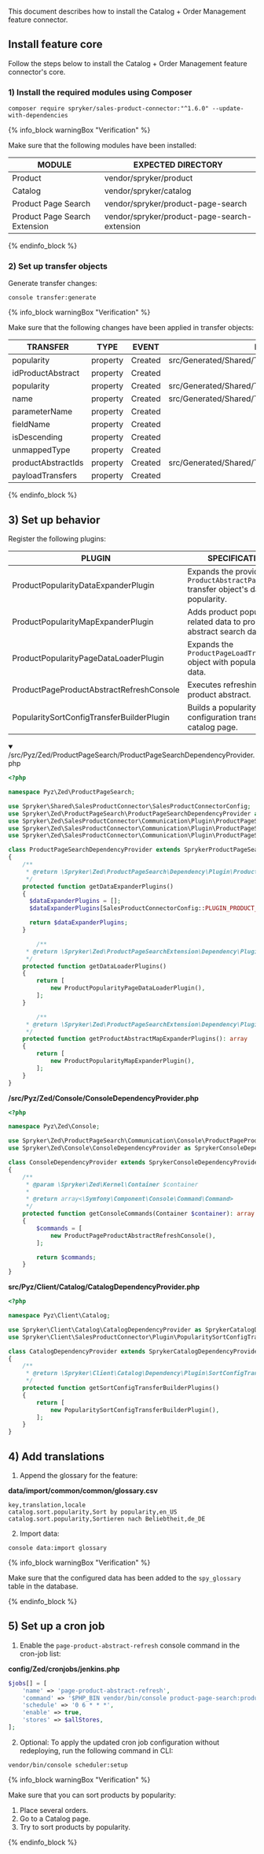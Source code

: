 

This document describes how to install the Catalog + Order Management feature connector.

## Install feature core

Follow the steps below to install the Catalog + Order Management feature connector's core.

### 1) Install the required modules using Composer

```shell
composer require spryker/sales-product-connector:"^1.6.0" --update-with-dependencies
```

{% info_block warningBox "Verification" %}

Make sure that the following modules have been installed:

| MODULE                   | EXPECTED DIRECTORY                      |
| ---------------------------- | ------------------------------------------- |
| Product                       | vendor/spryker/product                       |
| Catalog                       | vendor/spryker/catalog                       |
| Product Page Search           | vendor/spryker/product-page-search           |
| Product Page Search Extension | vendor/spryker/product-page-search-extension |

{% endinfo_block %}

### 2) Set up transfer objects

Generate transfer changes:

```shell
console transfer:generate
```

{% info_block warningBox "Verification" %}

Make sure that the following changes have been applied in transfer objects:

| TRANSFER           | TYPE     | EVENT   | PATH                                            |
| ----------------- | ------- | ------ | --------------------------------------------- |
| popularity         | property | Created | src/Generated/Shared/Transfer/ProductPayload    |
| idProductAbstract  | property | Created |                                                 |
| popularity         | property | Created | src/Generated/Shared/Transfer/ProductPageSearch |
| name               | property | Created | src/Generated/Shared/Transfer/SortConfig        |
| parameterName      | property | Created |                                                 |
| fieldName          | property | Created |                                                 |
| isDescending       | property | Created |                                                 |
| unmappedType       | property | Created |                                                 |
| productAbstractIds | property | Created | src/Generated/Shared/Transfer/ProductPageLoad   |
| payloadTransfers   | property | Created |                                                 |


{% endinfo_block %}

## 3) Set up behavior

Register the following plugins:

| PLUGIN    | SPECIFICATION    | PREREQUISITES | NAMESPACE     |
| --------------------- | -------------------- | ------------ | ---------------------------- |
| ProductPopularityDataExpanderPlugin       | Expands the provided `ProductAbstractPageSearch` transfer object's data with popularity. |               | Spryker\Zed\SalesProductConnector\Communication\Plugin\ProductPageSearch |
| ProductPopularityMapExpanderPlugin        | Adds product popularity related data to product abstract search data. |               | Spryker\Zed\SalesProductConnector\Communication\Plugin\ProductPageSearch |
| ProductPopularityPageDataLoaderPlugin     | Expands the `ProductPageLoadTransfer` object with popularity data. |               | Spryker\Zed\SalesProductConnector\Communication\Plugin\ProductPageSearch |
| ProductPageProductAbstractRefreshConsole  | Executes refreshing of a product abstract.                   |               | Spryker\Zed\ProductPageSearch\Communication\Console\ProductPageProductAbstractRefreshConsole |
| PopularitySortConfigTransferBuilderPlugin | Builds a popularity sort configuration transfer for a catalog page. |               | Spryker\Client\SalesProductConnector\Plugin\PopularitySortConfigTransferBuilderPlugin |


<details open><summary markdown='span'>/src/Pyz/Zed/ProductPageSearch/ProductPageSearchDependencyProvider.php</summary>

```php
<?php

namespace Pyz\Zed\ProductPageSearch;

use Spryker\Shared\SalesProductConnector\SalesProductConnectorConfig;
use Spryker\Zed\ProductPageSearch\ProductPageSearchDependencyProvider as SprykerProductPageSearchDependencyProvider;
use Spryker\Zed\SalesProductConnector\Communication\Plugin\ProductPageSearch\ProductPopularityDataExpanderPlugin;
use Spryker\Zed\SalesProductConnector\Communication\Plugin\ProductPageSearch\ProductPopularityMapExpanderPlugin;
use Spryker\Zed\SalesProductConnector\Communication\Plugin\ProductPageSearch\ProductPopularityPageDataLoaderPlugin;

class ProductPageSearchDependencyProvider extends SprykerProductPageSearchDependencyProvider
{
    /**
     * @return \Spryker\Zed\ProductPageSearch\Dependency\Plugin\ProductPageDataExpanderInterface[]|\Spryker\Zed\ProductPageSearchExtension\Dependency\Plugin\ProductPageDataExpanderPluginInterface[]
     */
    protected function getDataExpanderPlugins()
    {
      $dataExpanderPlugins = [];      
      $dataExpanderPlugins[SalesProductConnectorConfig::PLUGIN_PRODUCT_POPULARITY_DATA] = new ProductPopularityDataExpanderPlugin();

      return $dataExpanderPlugins;
    }

        /**
     * @return \Spryker\Zed\ProductPageSearchExtension\Dependency\Plugin\ProductPageDataLoaderPluginInterface[]
     */
    protected function getDataLoaderPlugins()
    {
        return [
            new ProductPopularityPageDataLoaderPlugin(),
        ];
    }

        /**
     * @return \Spryker\Zed\ProductPageSearchExtension\Dependency\Plugin\ProductAbstractMapExpanderPluginInterface[]
     */
    protected function getProductAbstractMapExpanderPlugins(): array
    {
        return [
            new ProductPopularityMapExpanderPlugin(),
        ];
    }
}
```
</details>

**/src/Pyz/Zed/Console/ConsoleDependencyProvider.php**

```php
<?php

namespace Pyz\Zed\Console;

use Spryker\Zed\ProductPageSearch\Communication\Console\ProductPageProductAbstractRefreshConsole;
use Spryker\Zed\Console\ConsoleDependencyProvider as SprykerConsoleDependencyProvider;

class ConsoleDependencyProvider extends SprykerConsoleDependencyProvider
{
    /**
     * @param \Spryker\Zed\Kernel\Container $container
     *
     * @return array<\Symfony\Component\Console\Command\Command>
     */
    protected function getConsoleCommands(Container $container): array
    {
        $commands = [
            new ProductPageProductAbstractRefreshConsole(),
        ];

        return $commands;
    }
}
```


**src/Pyz/Client/Catalog/CatalogDependencyProvider.php**

```php  
<?php

namespace Pyz\Client\Catalog;

use Spryker\Client\Catalog\CatalogDependencyProvider as SprykerCatalogDependencyProvider;
use Spryker\Client\SalesProductConnector\Plugin\PopularitySortConfigTransferBuilderPlugin;

class CatalogDependencyProvider extends SprykerCatalogDependencyProvider
{
    /**
     * @return \Spryker\Client\Catalog\Dependency\Plugin\SortConfigTransferBuilderPluginInterface[]
     */
    protected function getSortConfigTransferBuilderPlugins()
    {
        return [
            new PopularitySortConfigTransferBuilderPlugin(),
        ];
    }
}
```

## 4) Add translations

1. Append the glossary for the feature:

**data/import/common/common/glossary.csv**

```csv
key,translation,locale
catalog.sort.popularity,Sort by popularity,en_US
catalog.sort.popularity,Sortieren nach Beliebtheit,de_DE
```

2. Import data:

```shell
console data:import glossary
```

{% info_block warningBox "Verification" %}

Make sure that the configured data has been added to the `spy_glossary` table in the database.

{% endinfo_block %}

## 5) Set up a cron job

1. Enable the `page-product-abstract-refresh` console command in the cron-job list:

**config/Zed/cronjobs/jenkins.php**

```php
$jobs[] = [
    'name' => 'page-product-abstract-refresh',
    'command' => '$PHP_BIN vendor/bin/console product-page-search:product-abstract-refresh',
    'schedule' => '0 6 * * *',
    'enable' => true,
    'stores' => $allStores,
];
```

2. Optional: To apply the updated cron job configuration without redeploying, run the following command in CLI:

```shell
vendor/bin/console scheduler:setup
```

{% info_block warningBox "Verification" %}

Make sure that you can sort products by popularity:
1. Place several orders.
2. Go to a Catalog page.
3. Try to sort products by popularity.

{% endinfo_block %}
